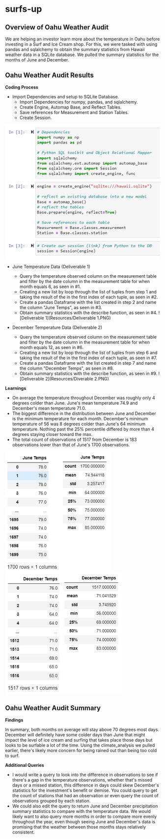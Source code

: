 # surfs-up

## Overview of Oahu Weather Audit
We are helping an investor learn more about the temperature in Oahu before investing in a Surf and Ice Cream shop. For this, we were tasked with using pandas and sqlalchemy to obtain the summary statistics from Hawaii weather data in a SQLite database. We pulled the summary statistics for the months of June and December.

## Oahu Weather Audit Results

**Coding Process**

- Import Dependencies and setup to SQLite Database.
  -  Import Dependencies for numpy, pandas, and sqlalchemy.
  -  Create Engine, Automap Base, and Reflect Tables.
  -  Save references for Measurement and Station Tables.
  -  Create Session.

![Dependencies](Resources/Dependencies.PNG)

- June Temperature Data (Deliverable 1)
  - Query the temperature observed column on the measurement table and filter by the date column in the measurement table for when month equals 6, as seen in #1.
  - Creating a new list by loop through the list of tuples from step 1 and taking the result of the in the first index of each tuple, as seen in #2.
  - Create a pandas Dataframe with the list created in step 2 and name the column "June Temps", as seen in #3.
  - Obtain summary statistics with the describe function, as seen in #4.
![Deliverable 1](Resources/Deliverable 1.PNG)

- December Temperature Data (Deliverable 2)
  - Query the temperature observed column on the measurement table and filter by the date column in the measurement table for when month equals 12, as seen in #6.
  - Creating a new list by loop through the list of tuples from step 6 and taking the result of the in the first index of each tuple, as seen in #7.
  - Create a pandas Dataframe with the list created in step 7 and name the column "December Temps", as seen in #8.
  - Obtain summary statistics with the describe function, as seen in #9.
![Deliverable 2](Resources/Diverable 2.PNG)

**Learnings**

- On average the temperature throughout December was roughly only 4 degrees colder than June. June's mean temperature 74.9 and December's mean temperature 71.0.
- The biggest difference in the distribution between June and December is the minimum temperature for each month. December's minimum temperature of 56 was 8 degrees colder than June's 64 minimum temperature. Nothing past the 25% percentile differed by more than 4 degrees staying closer toward the max.
- The total count of observations of 1517 from December is 183 observations lower than that of June's 1700 observations.

![June Temperature Data](Resources/June_DataFrame_Summary.png)
![December Temperature Data](Resources/December_DataFrame_Summary.png)

## Oahu Weather Audit Summary

**Findings**

In summary, both months on average will stay above 70 degrees most days. December will definitely have some colder days than June that might impact the level of ice cream and surfing that takes place those days but looks to be surfable a lot of the time. Using the climate_analysis we pulled earlier, there's likely more concern for being rained out than being too cold to surf.

**Additional Queries**

- I would write a query to look into the difference in observations to see if there's a gap in the temperature observations, whether that's missed days or a missed station, this difference in days could skew December's statistics for the investment's benefit or demise. You could query to get the count of stations that had an observation or even query the count of observations grouped by each station.
- We could also edit the query to return June and December precipitation summary statistics to compare with the temperature data. We would likely want to also query more months in order to compare more evenly throughout the year, even though seeing June and December's data is promising that the weather between those months stays relatively consistent.
